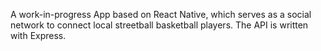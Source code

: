 A work-in-progress App based on React Native, which serves as a social network to connect local streetball basketball players. The API is written with Express. 